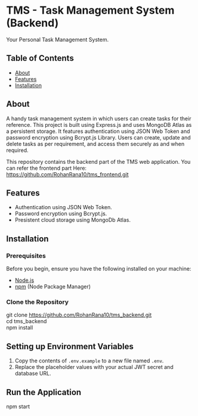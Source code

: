 # TMS - Task Management System (Backend)

Your Personal Task Management System.

## Table of Contents

- [About](#about)
- [Features](#features)
- [Installation](#installation)

## About

A handy task management system in which users can create tasks for their reference. This project is built using Express.js and uses MongoDB Atlas as a persistent storage. It features authentication using JSON Web Token and password encryption using Bcrypt.js Library. Users can create, update and delete tasks as per requirement, and access them securely as and when required.  

This repository contains the backend part of the TMS web application. You can refer the frontend part Here: https://github.com/RohanRana10/tms_frontend.git

## Features

- Authentication using JSON Web Token.
- Password encryption using Bcrypt.js.
- Presistent cloud storage using MongoDb Atlas.

## Installation

### Prerequisites

Before you begin, ensure you have the following installed on your machine:

- [Node.js](https://nodejs.org/)
- [npm](https://www.npmjs.com/) (Node Package Manager)

### Clone the Repository

git clone https://github.com/RohanRana10/tms_backend.git  
cd tms_backend   
npm install  

## Setting up Environment Variables

1. Copy the contents of `.env.example` to a new file named `.env`.
2. Replace the placeholder values with your actual JWT secret and database URL.

## Run the Application

npm start
